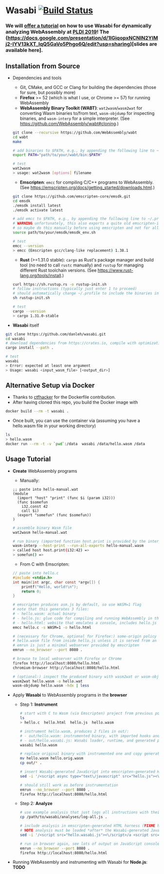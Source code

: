 # Wasabi [![Build Status](https://travis-ci.com/danleh/wasabi.svg?branch=master)](https://travis-ci.com/danleh/wasabi)

### We will [offer a tutorial](http://wasabi.software-lab.org/tutorial-pldi2019/) on how to use Wasabi for dynamically analyzing WebAssembly at [PLDI 2019](https://conf.researchr.org/home/pldi-2019)! The (https://docs.google.com/presentation/d/1lGiqopxNCNIN2YIMj2-IYV13kXT_lqQ5GaVo5Phgo6Q/edit?usp=sharing)[slides are available here].

## Installation from Source

- Dependencies and tools
    * Git, CMake, and GCC or Clang for building the dependencies (those for sure, but possibly more)
    * **Firefox** >= 52 (which is what I use, or Chrome >= 57) for running WebAssembly
    * **WebAssembly Binary Toolkit (WABT)**: ```wat2wasm```/```wasm2wat``` for converting Wasm binaries to/from text, ```wasm-objdump``` for inspecting binaries, and ```wasm-interp``` for a simple interpreter. (See https://github.com/WebAssembly/wabt#cloning.)
    ```bash
    git clone --recursive https://github.com/WebAssembly/wabt
    cd wabt
    make
    
    # add binaries to $PATH, e.g., by appending the following line to ~/.profile or ~/.bashrc
    export PATH="path/to/your/wabt/bin:$PATH"
    
    # test
    wat2wasm
    > usage: wat2wasm [options] filename
    ```
    
    * **Emscripten**: ```emcc``` for compiling C/C++ programs to WebAssembly. (See https://emscripten.org/docs/getting_started/downloads.html.)
    ```bash
    git clone https://github.com/emscripten-core/emsdk.git
    cd emsdk
    ./emsdk install latest
    ./emsdk activate latest
    
    # add emcc to $PATH, e.g., by appending the following line to ~/.profile or ~/.bashrc
    # WARNING unfortunately, this also exports a quite old emscripten-included clang version,
    # so maybe do this manually before using emscripten and not for all shells. 
    source path/to/your/emsdk/emsdk_env.sh
    
    # test
    emcc --version
    > emcc (Emscripten gcc/clang-like replacement) 1.38.1
    ``` 
    
    * **Rust** (>=1.31.0 stable): ```cargo``` as Rust's package manager and build tool (no need to call ```rustc``` manually) and ```rustup``` for managing different Rust toolchain versions. (See https://www.rust-lang.org/tools/install.)
    ```bash
    curl https://sh.rustup.rs -o rustup-init.sh
    # follow instructions (typically just enter 1 to proceed)
    # should automatically change ~/.profile to include the binaries in $PATH
    sh rustup-init.sh
    
    # test
    cargo --version
    > cargo 1.31.0-stable
    ```

- **Wasabi** itself
```bash
git clone https://github.com/danleh/wasabi.git
cd wasabi
# download dependencies from https://crates.io, compile with optimizations, make wasabi binary available in $PATH
cargo install --path .

# test
wasabi
> Error: expected at least one argument
> Usage: wasabi <input_wasm_file> [<output_dir>]
```

## Alternative Setup via Docker

- Thanks to [ctfhacker](https://github.com/ctfhacker) for the Dockerfile contribution.
- After having cloned this repo, you build the Docker image with
```bash
docker build --rm -t wasabi .
```
- Once built, you can use the container via (assuming you have a hello.wasm file in your working directory)
```bash
ls
> hello.wasm
docker run --rm -t -v `pwd`:/data  wasabi /data/hello.wasm /data
```

## Usage Tutorial

- **Create** WebAssembly programs
    * Manually:
    ```sexp
    ;; paste into hello-manual.wat
    (module
      (import "host" "print" (func $i (param i32)))
      (func $somefun
        i32.const 42
        call $i)
      (export "somefun" (func $somefun))
    )
    ```
    ```bash
    # assemble binary Wasm file
    wat2wasm hello-manual.wat
    
    # run binary (imported function host.print is provided by the interpreter)
    wasm-interp --host-print --run-all-exports hello-manual.wasm
    > called host host.print(i32:42) =>
    > somefun() =>
    ```
    
    * From C with Emscripten:
    ```C
    // paste into hello.c
    #include <stdio.h>
    int main(int argc, char const *argv[]) {
        printf("Hello, world!\n");
        return 0;
    }
    ```
    ```bash
    # emscripten produces asm.js by default, so use WASM=1 flag
    # note that this generates 3 files: 
    # - hello.wasm: actual binary
    # - hello.js: glue code for compiling and running WebAssembly in the browser, uses fetch() to get hello.wasm
    # - hello.html: website that emulates a console, includes hello.js
    emcc hello.c -s WASM=1 -o hello.html
    
    # (necessary for Chrome, optional for Firefox:) some-origin policy disallows getting 
    # hello.wasm file from inside hello.js unless it is served from an actual webserver
    # emrun is just a minimal webserver provided by emscripten  
    emrun --no_browser --port 8080 .
  
    # browse to local webserver with Firefox or Chrome
    firefox http://localhost:8080/hello.html
    chromium-browser http://localhost:8080/hello.html

    # (optional:) inspect the produced binary with wasm2wat or wasm-objdump
    wasm2wat hello.wasm -o hello.wat
    wasm-objdump hello.wasm -hdx | less
    ```

- Apply **Wasabi** to WebAssembly programs in the **browser** 
    * Step 1: **Instrument**
        ```bash
        # start with C to Wasm (via Emscripten) project from previous point, that is:  
        ls
        > hello.c  hello.html  hello.js  hello.wasm
    
        # instrument hello.wasm, produces 2 files in out/:
        # - out/hello.wasm: instrumented binary, with imported hooks and calls to these hooks inserted between instructions
        # - out/hello.wasabi.js: Wasabi loader, runtime, and generated program-dependent JavaScript (low-level monomorphized hooks and statically extracted information about the binary)
        wasabi hello.wasm
    
        # replace original binary with instrumented one and copy generated JavaScript 
        mv hello.wasm hello.orig.wasm
        cp out/* .
    
        # insert Wasabi-generated JavaScript into emscripten-generated HTML harness (FIXME hacky)
        sed -i '/<script async type="text\/javascript" src="hello.js"><\/script>/a <script src="hello.wasabi.js"></script>' hello.html
    
        # should still work as before instrumentation
        emrun --no_browser --port 8080 .
        firefox http://localhost:8080/hello.html
        ```

    * Step 2: **Analyze**
        ```bash
        # use example analysis that just logs all instructions with their inputs and results
        cp /path/to/wasabi/analyses/log-all.js .
      
        # include analysis in emscripten-generated HTML harness (FIXME hacky)
        # NOTE analysis must be loaded *after* the Wasabi-generated JavaScript
        sed -i '/<script src="hello.wasabi.js"><\/script>/a <script src="log-all.js"></script>' hello.html
      
        # run in browser again, see lots of output on JavaScript console
        emrun --no_browser --port 8080 .
        firefox http://localhost:8080/hello.html
        ```

-  Running WebAssembly and instrumenting with Wasabi for **Node.js**: **TODO**
